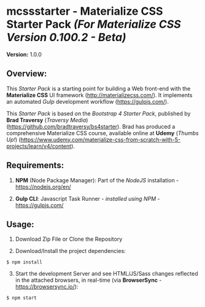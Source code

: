 # **mcssstarter** - Materialize CSS Starter Pack *(For Materialize CSS Version 0.100.2 - Beta)*

**Version:** 1.0.0
## Overview:
This *Starter Pack* is a starting point for building a Web front-end with the **Materialize CSS** UI framework (http://materializecss.com/). It implements an automated *Gulp* development workflow (https://gulpjs.com/).

This *Starter Pack* is based on the *Bootstrap 4 Starter Pack*, published by **Brad Traversy** (*Traversy Media*) (https://github.com/bradtraversy/bs4starter). Brad has produced a comprehensive Materialize CSS course, available online at **Udemy** (*Thumbs Up!*) (https://www.udemy.com/materialize-css-from-scratch-with-5-projects/learn/v4/content).

## Requirements:

1. **NPM** (Node Package Manager): Part of the *NodeJS* installation - https://nodejs.org/en/

2. **Gulp CLI**: Javascript Task Runner - *installed using NPM* - https://gulpjs.com/

## Usage:

1. Download Zip File or Clone the Repository

2. Download/Install the project dependencies:
```
$ npm install
```

3. Start the development Server and see HTML/JS/Sass changes reflected in the attached browsers, in real-time (via **BrowserSync** - https://browsersync.io/):
```
$ npm start
```
